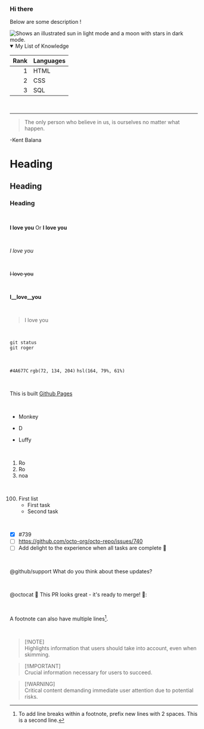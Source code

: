 ### Hi there

Below are some description !

<picture>
  <source media="(prefers-color-scheme: dark)" srcset="https://user-images.githubusercontent.com/25423296/163456776-7f95b81a-f1ed-45f7-b7ab-8fa810d529fa.png">
  <source media="(prefers-color-scheme: light)" srcset="https://user-images.githubusercontent.com/25423296/163456779-a8556205-d0a5-45e2-ac17-42d089e3c3f8.png">
  <img alt="Shows an illustrated sun in light mode and a moon with stars in dark mode." src="https://user-images.githubusercontent.com/25423296/163456779-a8556205-d0a5-45e2-ac17-42d089e3c3f8.png">
</picture>


<details open>
  <summary>My List of Knowledge </summary>

  | Rank | Languages |
|-----:|-----------|
|     1| HTML      |
|     2| CSS       |
|     3| SQL       |
  
</details>

<br>

---

> The only person who believe in us, is ourselves no matter what happen.

-Kent Balana
<br>




#  Heading


##  Heading


###  Heading
<br>



**I love you** Or __I love you__


<br>



*I love you*


<br>



~~I love you~~


<br>



**I__love__you**

<br>



> I love you


<br>



```
git status
git roger
```

<br>

`#4A677C`
`rgb(72, 134, 204)`
`hsl(164, 79%, 61%)`

<br>


This is built [Github Pages](https://github.com/)

<br>


- Monkey
+ D
* Luffy

<br>


1. Ro
1. Ro
1. noa

<br>

100. First list
      - First task
      -  Second task

  <br>

- [x] #739
- [ ] https://github.com/octo-org/octo-repo/issues/740
- [ ] Add delight to the experience when all tasks are complete :tada:

<br>


@github/support What do you think about these updates?

<br>


@octocat 💙 This PR looks great - it's ready to merge! 🌲:

<br>


A footnote can also have multiple lines[^2].

[^1]: My reference.
[^2]: To add line breaks within a footnote, prefix new lines with 2 spaces.
  This is a second line.

<br>


> [!NOTE]<br>
> Highlights information that users should take into account, even when skimming.
  
 > [!IMPORTANT]<br>
 > Crucial information necessary for users to succeed.

 > [!WARNING]<br>
 > Critical content demanding immediate user attention due to potential risks.
